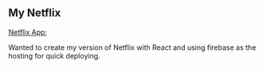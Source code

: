 

## My Netflix

[Netflix App](https://netflix-88dd8.web.app/);

Wanted to create my version of Netflix with React and using firebase as the hosting for quick deploying.

